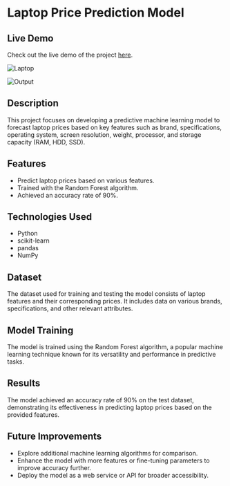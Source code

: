 # Laptop Price Prediction Model

## Live Demo

Check out the live demo of the project [here](https://laptop-price-predictor-virendra1.streamlit.app/).

![Laptop](https://github.com/Virendra9824/Laptop-Price-Predictor/blob/main/images/thumbnail1.png)

![Output](https://github.com/Virendra9824/Laptop-Price-Predictor/blob/main/images/thumbnail2.png)

## Description

This project focuses on developing a predictive machine learning model to forecast laptop prices based on key features such as brand, specifications, operating system, screen resolution, weight, processor, and storage capacity (RAM, HDD, SSD).

## Features

- Predict laptop prices based on various features.
- Trained with the Random Forest algorithm.
- Achieved an accuracy rate of 90%.

## Technologies Used

- Python
- scikit-learn
- pandas
- NumPy

## Dataset

The dataset used for training and testing the model consists of laptop features and their corresponding prices. It includes data on various brands, specifications, and other relevant attributes.

## Model Training

The model is trained using the Random Forest algorithm, a popular machine learning technique known for its versatility and performance in predictive tasks.

## Results

The model achieved an accuracy rate of 90% on the test dataset, demonstrating its effectiveness in predicting laptop prices based on the provided features.

## Future Improvements

- Explore additional machine learning algorithms for comparison.
- Enhance the model with more features or fine-tuning parameters to improve accuracy further.
- Deploy the model as a web service or API for broader accessibility.
